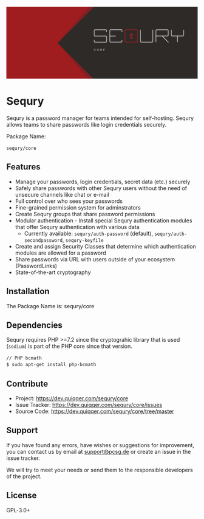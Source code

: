 ![Sequry](bin/images/Readme.png)

Sequry
========

Sequry is a password manager for teams intended for self-hosting. Sequry allows teams to share passwords like login credentials securely.

Package Name:

    sequry/core


Features
--------

* Manage your passwords, login credentials, secret data (etc.) securely
* Safely share passwords with other Sequry users without the need of unsecure channels like chat or e-mail
* Full control over who sees your passwords
* Fine-grained permission system for adminstrators
* Create Sequry groups that share password permissions
* Modular authentication - Install special Sequry authentication modules that offer Sequry authentication with various data
  * Currently available: `sequry/auth-password` (default), `sequry/auth-secondpassword`, `sequry-keyfile`
* Create and assign Security Classes that determine which authentication modules are allowed for a password
* Share passwords via URL with users outside of your ecosystem (PasswordLinks)
* State-of-the-art cryptography

Installation
------------
The Package Name is: sequry/core

Dependencies
------------

Sequry requires PHP >=7.2 since the cryptograhic library that is used (`sodium`) is part of the PHP core since that version.

```bash
// PHP bcmath
$ sudo apt-get install php-bcmath
```

Contribute
----------
- Project: https://dev.quiqqer.com/sequry/core
- Issue Tracker: https://dev.quiqqer.com/sequry/core/issues
- Source Code: https://dev.quiqqer.com/sequry/core/tree/master

Support
-------
If you have found any errors, have wishes or suggestions for improvement,
you can contact us by email at support@pcsg.de or create an issue in the issue tracker.

We will try to meet your needs or send them to the responsible developers
of the project.

License
-------
GPL-3.0+